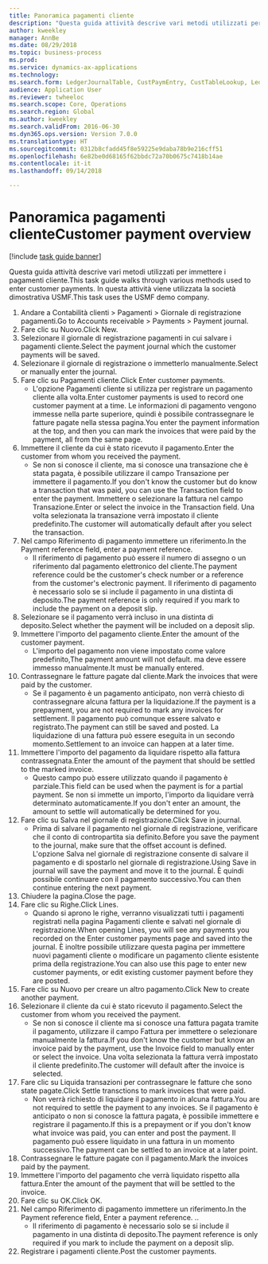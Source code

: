 ```yaml
--- 
title: Panoramica pagamenti cliente
description: "Questa guida attività descrive vari metodi utilizzati per immettere i pagamenti cliente."
author: kweekley
manager: AnnBe
ms.date: 08/29/2018
ms.topic: business-process
ms.prod: 
ms.service: dynamics-ax-applications
ms.technology: 
ms.search.form: LedgerJournalTable, CustPaymEntry, CustTableLookup, LedgerJournalTransCustPaym, CustOpenTrans, BankAccountTableLookUp
audience: Application User
ms.reviewer: twheeloc
ms.search.scope: Core, Operations
ms.search.region: Global
ms.author: kweekley
ms.search.validFrom: 2016-06-30
ms.dyn365.ops.version: Version 7.0.0
ms.translationtype: HT
ms.sourcegitcommit: 0312b8cfadd45f8e59225e9daba78b9e216cff51
ms.openlocfilehash: 6e82be0d68165f62bbdc72a70b0675c7418b14ae
ms.contentlocale: it-it
ms.lasthandoff: 09/14/2018

---
```

# <a name="customer-payment-overview"></a><span data-ttu-id="4444e-103">Panoramica pagamenti cliente</span><span class="sxs-lookup"><span data-stu-id="4444e-103">Customer payment overview</span></span>

[!include [task guide banner](../../includes/task-guide-banner.md)]

<span data-ttu-id="4444e-104">Questa guida attività descrive vari metodi utilizzati per immettere i pagamenti cliente.</span><span class="sxs-lookup"><span data-stu-id="4444e-104">This task guide walks through various methods used to enter customer payments.</span></span> <span data-ttu-id="4444e-105">In questa attività viene utilizzata la società dimostrativa USMF.</span><span class="sxs-lookup"><span data-stu-id="4444e-105">This task uses the USMF demo company.</span></span>

1. <span data-ttu-id="4444e-106">Andare a Contabilità clienti > Pagamenti > Giornale di registrazione pagamenti.</span><span class="sxs-lookup"><span data-stu-id="4444e-106">Go to Accounts receivable > Payments > Payment journal.</span></span>
2. <span data-ttu-id="4444e-107">Fare clic su Nuovo.</span><span class="sxs-lookup"><span data-stu-id="4444e-107">Click New.</span></span>
3. <span data-ttu-id="4444e-108">Selezionare il giornale di registrazione pagamenti in cui salvare i pagamenti cliente.</span><span class="sxs-lookup"><span data-stu-id="4444e-108">Select the payment journal which the customer payments will be saved.</span></span>
4. <span data-ttu-id="4444e-109">Selezionare il giornale di registrazione o immetterlo manualmente.</span><span class="sxs-lookup"><span data-stu-id="4444e-109">Select or manually enter the journal.</span></span>
5. <span data-ttu-id="4444e-110">Fare clic su Pagamenti cliente.</span><span class="sxs-lookup"><span data-stu-id="4444e-110">Click Enter customer payments.</span></span>
    * <span data-ttu-id="4444e-111">L'opzione Pagamenti cliente si utilizza per registrare un pagamento cliente alla volta.</span><span class="sxs-lookup"><span data-stu-id="4444e-111">Enter customer payments is used to record one customer payment at a time.</span></span> <span data-ttu-id="4444e-112">Le informazioni di pagamento vengono immesse nella parte superiore, quindi è possibile contrassegnare le fatture pagate nella stessa pagina.</span><span class="sxs-lookup"><span data-stu-id="4444e-112">You enter the payment information at the top, and then you can mark the invoices that were paid by the payment, all from the same page.</span></span>  
6. <span data-ttu-id="4444e-113">Immettere il cliente da cui è stato ricevuto il pagamento.</span><span class="sxs-lookup"><span data-stu-id="4444e-113">Enter the customer from whom you received the payment.</span></span>
    * <span data-ttu-id="4444e-114">Se non si conosce il cliente, ma si conosce una transazione che è stata pagata, è possibile utilizzare il campo Transazione per immettere il pagamento.</span><span class="sxs-lookup"><span data-stu-id="4444e-114">If you don't know the customer but do know a transaction that was paid, you can use the Transaction field to enter the payment.</span></span> <span data-ttu-id="4444e-115">Immettere o selezionare la fattura nel campo Transazione.</span><span class="sxs-lookup"><span data-stu-id="4444e-115">Enter or select the invoice in the Transaction field.</span></span> <span data-ttu-id="4444e-116">Una volta selezionata la transazione verrà impostato il cliente predefinito.</span><span class="sxs-lookup"><span data-stu-id="4444e-116">The customer will automatically default after you select the transaction.</span></span>  
7. <span data-ttu-id="4444e-117">Nel campo Riferimento di pagamento immettere un riferimento.</span><span class="sxs-lookup"><span data-stu-id="4444e-117">In the Payment reference field, enter a payment reference.</span></span>
    * <span data-ttu-id="4444e-118">Il riferimento di pagamento può essere il numero di assegno o un riferimento dal pagamento elettronico del cliente.</span><span class="sxs-lookup"><span data-stu-id="4444e-118">The payment reference could be the customer's check number or a reference from the customer's electronic payment.</span></span> <span data-ttu-id="4444e-119">Il riferimento di pagamento è necessario solo se si include il pagamento in una distinta di deposito.</span><span class="sxs-lookup"><span data-stu-id="4444e-119">The payment reference is only required if you mark to include the payment on a deposit slip.</span></span>  
8. <span data-ttu-id="4444e-120">Selezionare se il pagamento verrà incluso in una distinta di deposito.</span><span class="sxs-lookup"><span data-stu-id="4444e-120">Select whether the payment will be included on a deposit slip.</span></span> 
9. <span data-ttu-id="4444e-121">Immettere l'importo del pagamento cliente.</span><span class="sxs-lookup"><span data-stu-id="4444e-121">Enter the amount of the customer payment.</span></span>
    * <span data-ttu-id="4444e-122">L'importo del pagamento non viene impostato come valore predefinito,</span><span class="sxs-lookup"><span data-stu-id="4444e-122">The payment amount will not default.</span></span> <span data-ttu-id="4444e-123">ma deve essere immesso manualmente.</span><span class="sxs-lookup"><span data-stu-id="4444e-123">It must be manually entered.</span></span>  
10. <span data-ttu-id="4444e-124">Contrassegnare le fatture pagate dal cliente.</span><span class="sxs-lookup"><span data-stu-id="4444e-124">Mark the invoices that were paid by the customer.</span></span>
    * <span data-ttu-id="4444e-125">Se il pagamento è un pagamento anticipato, non verrà chiesto di contrassegnare alcuna fattura per la liquidazione.</span><span class="sxs-lookup"><span data-stu-id="4444e-125">If the payment is a prepayment, you are not required to mark any invoices for settlement.</span></span> <span data-ttu-id="4444e-126">Il pagamento può comunque essere salvato e registrato.</span><span class="sxs-lookup"><span data-stu-id="4444e-126">The payment can still be saved and posted.</span></span> <span data-ttu-id="4444e-127">La liquidazione di una fattura può essere eseguita in un secondo momento.</span><span class="sxs-lookup"><span data-stu-id="4444e-127">Settlement to an invoice can happen at a later time.</span></span>  
11. <span data-ttu-id="4444e-128">Immettere l'importo del pagamento da liquidare rispetto alla fattura contrassegnata.</span><span class="sxs-lookup"><span data-stu-id="4444e-128">Enter the amount of the payment that should be settled to the marked invoice.</span></span> 
    * <span data-ttu-id="4444e-129">Questo campo può essere utilizzato quando il pagamento è parziale.</span><span class="sxs-lookup"><span data-stu-id="4444e-129">This field can be used when the payment is for a partial payment.</span></span> <span data-ttu-id="4444e-130">Se non si immette un importo, l'importo da liquidare verrà determinato automaticamente.</span><span class="sxs-lookup"><span data-stu-id="4444e-130">If you don't enter an amount, the amount to settle will automatically be determined for you.</span></span>  
12. <span data-ttu-id="4444e-131">Fare clic su Salva nel giornale di registrazione.</span><span class="sxs-lookup"><span data-stu-id="4444e-131">Click Save in journal.</span></span>
    * <span data-ttu-id="4444e-132">Prima di salvare il pagamento nel giornale di registrazione, verificare che il conto di contropartita sia definito.</span><span class="sxs-lookup"><span data-stu-id="4444e-132">Before you save the payment to the journal, make sure that the offset account is defined.</span></span> <span data-ttu-id="4444e-133">L'opzione Salva nel giornale di registrazione consente di salvare il pagamento e di spostarlo nel giornale di registrazione.</span><span class="sxs-lookup"><span data-stu-id="4444e-133">Using Save in journal will save the payment and move it to the journal.</span></span> <span data-ttu-id="4444e-134">È quindi possibile continuare con il pagamento successivo.</span><span class="sxs-lookup"><span data-stu-id="4444e-134">You can then continue entering the next payment.</span></span>  
13. <span data-ttu-id="4444e-135">Chiudere la pagina.</span><span class="sxs-lookup"><span data-stu-id="4444e-135">Close the page.</span></span>
14. <span data-ttu-id="4444e-136">Fare clic su Righe.</span><span class="sxs-lookup"><span data-stu-id="4444e-136">Click Lines.</span></span>
    * <span data-ttu-id="4444e-137">Quando si aprono le righe, verranno visualizzati tutti i pagamenti registrati nella pagina Pagamenti cliente e salvati nel giornale di registrazione.</span><span class="sxs-lookup"><span data-stu-id="4444e-137">When opening Lines, you will see any payments you recorded on the Enter customer payments page and saved into the journal.</span></span> <span data-ttu-id="4444e-138">È inoltre possibile utilizzare questa pagina per immettere nuovi pagamenti cliente o modificare un pagamento cliente esistente prima della registrazione.</span><span class="sxs-lookup"><span data-stu-id="4444e-138">You can also use this page to enter new customer payments, or edit existing customer payment before they are posted.</span></span>  
15. <span data-ttu-id="4444e-139">Fare clic su Nuovo per creare un altro pagamento.</span><span class="sxs-lookup"><span data-stu-id="4444e-139">Click New to create another payment.</span></span> 
16. <span data-ttu-id="4444e-140">Selezionare il cliente da cui è stato ricevuto il pagamento.</span><span class="sxs-lookup"><span data-stu-id="4444e-140">Select the customer from whom you received the payment.</span></span>
    * <span data-ttu-id="4444e-141">Se non si conosce il cliente ma si conosce una fattura pagata tramite il pagamento, utilizzare il campo Fattura per immettere o selezionare manualmente la fattura.</span><span class="sxs-lookup"><span data-stu-id="4444e-141">If you don't know the customer but know an invoice paid by the payment, use the Invoice field to manually enter or select the invoice.</span></span> <span data-ttu-id="4444e-142">Una volta selezionata la fattura verrà impostato il cliente predefinito.</span><span class="sxs-lookup"><span data-stu-id="4444e-142">The customer will default after the invoice is selected.</span></span>  
17. <span data-ttu-id="4444e-143">Fare clic su Liquida transazioni per contrassegnare le fatture che sono state pagate.</span><span class="sxs-lookup"><span data-stu-id="4444e-143">Click Settle transctions to mark invoices that were paid.</span></span>
    * <span data-ttu-id="4444e-144">Non verrà richiesto di liquidare il pagamento in alcuna fattura.</span><span class="sxs-lookup"><span data-stu-id="4444e-144">You are not required to settle the payment to any invoices.</span></span> <span data-ttu-id="4444e-145">Se il pagamento è anticipato o non si conosce la fattura pagata, è possibile immettere e registrare il pagamento.</span><span class="sxs-lookup"><span data-stu-id="4444e-145">If this is a prepayment or if you don't know what invoice was paid, you can enter and post the payment.</span></span> <span data-ttu-id="4444e-146">Il pagamento può essere liquidato in una fattura in un momento successivo.</span><span class="sxs-lookup"><span data-stu-id="4444e-146">The payment can be settled to an invoice at a later point.</span></span>  
18. <span data-ttu-id="4444e-147">Contrassegnare le fatture pagate con il pagamento.</span><span class="sxs-lookup"><span data-stu-id="4444e-147">Mark the invoices paid by the payment.</span></span> 
19. <span data-ttu-id="4444e-148">Immettere l'importo del pagamento che verrà liquidato rispetto alla fattura.</span><span class="sxs-lookup"><span data-stu-id="4444e-148">Enter the amount of the payment that will be settled to the invoice.</span></span>
20. <span data-ttu-id="4444e-149">Fare clic su OK.</span><span class="sxs-lookup"><span data-stu-id="4444e-149">Click OK.</span></span>
21. <span data-ttu-id="4444e-150">Nel campo Riferimento di pagamento immettere un riferimento.</span><span class="sxs-lookup"><span data-stu-id="4444e-150">In the Payment reference field, Enter a payment reference.</span></span> <span data-ttu-id="4444e-151">.</span><span class="sxs-lookup"><span data-stu-id="4444e-151">.</span></span>
    * <span data-ttu-id="4444e-152">Il riferimento di pagamento è necessario solo se si include il pagamento in una distinta di deposito.</span><span class="sxs-lookup"><span data-stu-id="4444e-152">The payment reference is only required if you mark to include the payment on a deposit slip.</span></span>  
22. <span data-ttu-id="4444e-153">Registrare i pagamenti cliente.</span><span class="sxs-lookup"><span data-stu-id="4444e-153">Post the customer payments.</span></span> 


